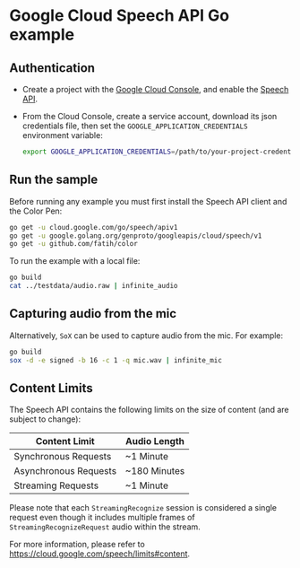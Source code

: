 # Google Cloud Speech API Go example

## Authentication

* Create a project with the [Google Cloud Console][cloud-console], and enable
  the [Speech API][speech-api].
* From the Cloud Console, create a service account,
  download its json credentials file, then set the 
  `GOOGLE_APPLICATION_CREDENTIALS` environment variable:

  ```bash
  export GOOGLE_APPLICATION_CREDENTIALS=/path/to/your-project-credentials.json
  ```

[cloud-console]: https://console.cloud.google.com
[speech-api]: https://console.cloud.google.com/apis/api/speech.googleapis.com/overview?project=_
[adc]: https://cloud.google.com/docs/authentication#developer_workflow

## Run the sample

Before running any example you must first install the Speech API client and the Color Pen:

```bash
go get -u cloud.google.com/go/speech/apiv1
go get -u google.golang.org/genproto/googleapis/cloud/speech/v1
go get -u github.com/fatih/color
```

To run the example with a local file:

```bash
go build
cat ../testdata/audio.raw | infinite_audio
```

## Capturing audio from the mic

Alternatively, `SoX` can be used to capture audio from the mic. For example:

```bash
go build
sox -d -e signed -b 16 -c 1 -q mic.wav | infinite_mic
```

## Content Limits

The Speech API contains the following limits on the size of content (and are subject to change):

| Content Limit	| Audio Length |
| ------------- | ------------ |
| Synchronous Requests | ~1 Minute |
| Asynchronous Requests	| ~180 Minutes |
| Streaming Requests | ~1 Minute |

Please note that each `StreamingRecognize` session is considered a single request even though it includes multiple frames of `StreamingRecognizeRequest` audio within the stream.

For more information, please refer to https://cloud.google.com/speech/limits#content.
